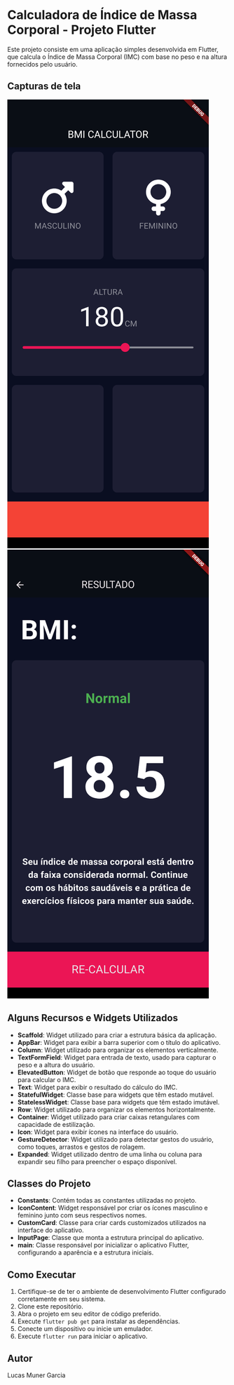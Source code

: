 # Calculadora de Índice de Massa Corporal - Projeto Flutter

Este projeto consiste em uma aplicação simples desenvolvida em Flutter, que calcula o Índice de Massa Corporal (IMC) com base no peso e na altura fornecidos pelo usuário.

## Capturas de tela
![Tela Inicial](tela/tela_inicial.png)
![Tela Inicial](tela/tela_resultado.png)

## Alguns Recursos e Widgets Utilizados
- **Scaffold**: Widget utilizado para criar a estrutura básica da aplicação.
- **AppBar**: Widget para exibir a barra superior com o título do aplicativo.
- **Column**: Widget utilizado para organizar os elementos verticalmente.
- **TextFormField**: Widget para entrada de texto, usado para capturar o peso e a altura do usuário.
- **ElevatedButton**: Widget de botão que responde ao toque do usuário para calcular o IMC.
- **Text**: Widget para exibir o resultado do cálculo do IMC.
- **StatefulWidget**: Classe base para widgets que têm estado mutável.
- **StatelessWidget**: Classe base para widgets que têm estado imutável.
- **Row**: Widget utilizado para organizar os elementos horizontalmente.
- **Container**: Widget utilizado para criar caixas retangulares com capacidade de estilização.
- **Icon**: Widget para exibir ícones na interface do usuário.
- **GestureDetector**: Widget utilizado para detectar gestos do usuário, como toques, arrastos e gestos de rolagem.
- **Expanded**: Widget utilizado dentro de uma linha ou coluna para expandir seu filho para preencher o espaço disponível.

## Classes do Projeto
- **Constants**: Contém todas as constantes utilizadas no projeto.
- **IconContent**: Widget responsável por criar os ícones masculino e feminino junto com seus respectivos nomes.
- **CustomCard**: Classe para criar cards customizados utilizados na interface do aplicativo.
- **InputPage**: Classe que monta a estrutura principal do aplicativo.
- **main**: Classe responsável por inicializar o aplicativo Flutter, configurando a aparência e a estrutura iniciais.

## Como Executar
1. Certifique-se de ter o ambiente de desenvolvimento Flutter configurado corretamente em seu sistema.
2. Clone este repositório.
3. Abra o projeto em seu editor de código preferido.
4. Execute `flutter pub get` para instalar as dependências.
5. Conecte um dispositivo ou inicie um emulador.
6. Execute `flutter run` para iniciar o aplicativo.

## Autor
Lucas Muner Garcia
